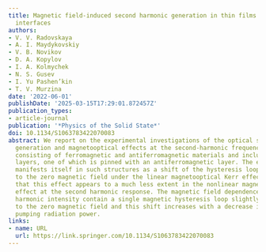 ```yaml
---
title: Magnetic field-induced second harmonic generation in thin films with ferromagnet/antiferromagnet
  interfaces
authors:
- V. V. Radovskaya
- A. I. Maydykovskiy
- V. B. Novikov
- D. A. Kopylov
- I. A. Kolmychek
- N. S. Gusev
- I. Yu Pashen’kin
- T. V. Murzina
date: '2022-06-01'
publishDate: '2025-03-15T17:29:01.872457Z'
publication_types:
- article-journal
publication: '*Physics of the Solid State*'
doi: 10.1134/S1063783422070083
abstract: We report on the experimental investigations of the optical second harmonic
  generation and magnetooptical effects at the second-harmonic frequency in thin films
  consisting of ferromagnetic and antiferromagnetic materials and including exchange-coupled
  layers, one of which is pinned with an antiferromagnetic layer. The exchange coupling
  manifests itself in such structures as a shift of the hysteresis loops relative
  to the zero magnetic field under the linear magnetooptical Kerr effect. We show
  that this effect appears to a much less extent in the nonlinear magnetooptical Kerr
  effect at the second harmonic response. The magnetic field dependences of the second
  harmonic intensity contain a single magnetic hysteresis loop slightly shifted relative
  to the zero magnetic field and this shift increases with a decrease in the laser
  pumping radiation power.
links:
- name: URL
  url: https://link.springer.com/10.1134/S1063783422070083
---
```

